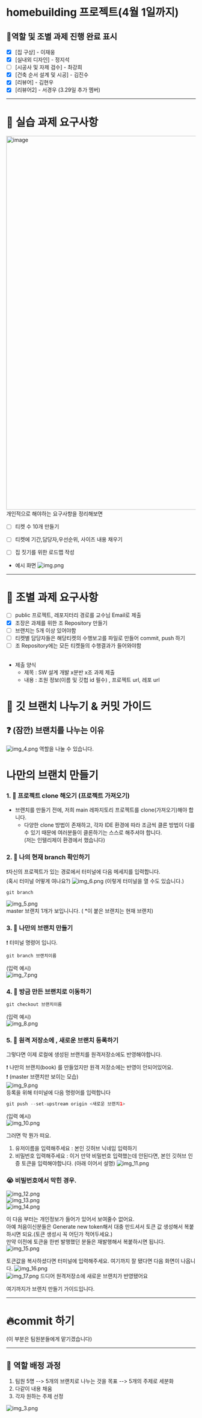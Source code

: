 # homebuilding  프로젝트(4월 1일까지)

## 🍒역할 및 조별 과제 진행 완료 표시
- [x] [집 구상] - 이재웅
- [x] [실내외 디자인] - 정지석
- [ ] [시공사 및 자제 검수] - 촤강희
- [x] [건축 순서 설계 및 시공] - 김진수
- [x] [리뷰어] - 김현우 
- [x] [리뷰어2] - 서경우 (3.29일 추가 멤버) 

---

# 📕 실습 과제 요구사항 
<img width="992" alt="image" src="https://github.com/house-building/homebuilding/assets/101668499/e79b88ec-94da-4aba-9256-ed91f0b9b4b0">
개인적으로 해야하는 요구사항을 정리해보면<br>

 - [ ] 티켓 수 10개 만들기<br>
 - [ ] 티켓에 기간,담당자,우선순위, 사이즈 내용 채우기<br>
 - [ ] 집 짓기를 위한 로드맵 작성


- 예시 화면
![img.png](img.png)
---

# 📕 조별 과제 요구사항
 - [ ] public 프로젝트, 레포지터리 경로를 교수님 Email로 제출   
 - [x] 조장은 과제를 위한 조 Repository 만들기
 - [ ] 브랜치는 5개 이상 있어야함
 - [ ] 티켓별 담당자들은 해당티켓의 수행보고를 파일로 만들어 commit, push 하기
 - [ ] 조 Repository에는 모든 티켓들의 수행결과가 들어와야함
<br><br>
 - 제출 양식
    - 제목 : SW 설계 개발 x분반 x조 과제 제출
    - 내용 : 조원 정보(이름 및 깃헙 id 필수) , 프로젝트 url, 레포 url

# 🎁 깃 브랜치 나누기 & 커밋 가이드

## ❓ (잠깐) 브랜치를 나누는 이유 
![img_4.png](img_4.png)
역할을 나눌 수 있습니다.

# 나만의 브랜치 만들기 

### 1. 📩 프로젝트 clone 해오기 (프로젝트 가져오기)
 - 브랜치를 만들기 전에, 저희 main 레파지토리 프로젝트를 clone(가져오기)해야 합니다.
   - 다양한 clone 방법이 존재하고, 각자 IDE 환경에 따라 조금씩 클론 방법이 다를 수 있기 때문에 여러분들이 클론하기는 스스로 해주셔야 합니다.<br>(저는 인텔리제이 환경에서 했습니다)
   
### 2. 👀 나의 현재 branch 확인하기 
  ❗️자신의 프로젝트가 있는 경로에서  터미널에 다음 메세지를 입력합니다.
  <br>
  (혹시 터미널 어떻게 여나요?) ![img_6.png](img_6.png) (이렇게 터미널을 열 수도 있습니다.)
```java
git branch
```
![img_5.png](img_5.png) <br>
master 브랜치 1개가 보입니니다. ( *이 붙은 브랜치는 현재 브랜치)

### 3. 👀 나만의 브랜치 만들기
❗ 터미널 명령어 입니다. 
```java
git branch 브랜치이름
```
(입력 예시)<br>
![img_7.png](img_7.png)

### 4. 👀 방금 만든 브랜치로 이동하기
```java
git checkout 브랜치이름
```
(입력 예시)<br>
![img_8.png](img_8.png)
<br>
### 5. 👀 원격 저장소에 , 새로운 브랜치 등록하기
그렇다면 이제 로컬에 생성된 브랜치를 원격저장소에도 반영해야합니다.

❗ 나만의 브랜치(book) 를 만들었지만 원격 저장소에는 반영이 안되어있어요.<br>
❗ (master 브랜치만 보이는 모습)<br>
![img_9.png](img_9.png)<br>
등록을 위해 터미널에 다음 명령어를 입력합니다
```java
git push --set-upstream origin <새로운 브랜치1>
```
(입력 예시)<br>
![img_10.png](img_10.png)

그러면 막 뭔가 떠요.  
1. 유저이름을 입력해주세요 : 본인 깃허브 닉네임 입력하기
2. 비밀번호 입력해주세요 :  이거 만약 비밀번호 입력했는데 안된다면, 본인 깃허브 인증 토큰을 입력해야합니다. (아래 이어서 설명)
![img_11.png](img_11.png)
###  😭 비빌번호에서 막힌 경우.
![img_12.png](img_12.png)<br>
![img_13.png](img_13.png)<br>
![img_14.png](img_14.png)<br>

이 다음 부터는 개인정보가 들어가 있어서 보여줄수 없어요.<br>
아예 처음이신분들은 Generate new token해서 대충 만드셔서
토큰 값 생성해서 복붙하시면 되요.(토큰 생성시 꼭 어딘가 적어두세요.)<br>
만약 이전에 토큰을 한번 발행했던 분들은 재발행해서 복붙하시면 됩니다.<br>
![img_15.png](img_15.png)

토큰값을 복사하셨다면 터미널에 입력해주세요. 여기까지 잘 됐다면 다음 화면이 나옵니다.
![img_16.png](img_16.png) <br>
![img_17.png](img_17.png)
드디어 원격저장소에 새로운 브랜치가 반영됐어요

여기까지가 브랜치 만들기 가이드입니다.

---
# 🔥commit 하기
(이 부분은 팀원분들에게 맡기겠습니다)

---

## 🍒 역할 배정 과정
1. 팀원 5명  --> 5개의 브랜치로 나누는 것을 목표 --> 5개의 주제로 세분화
2. 다같이 내용 채움
3. 각자 원하는 주제 선정


![img_3.png](img_3.png)
